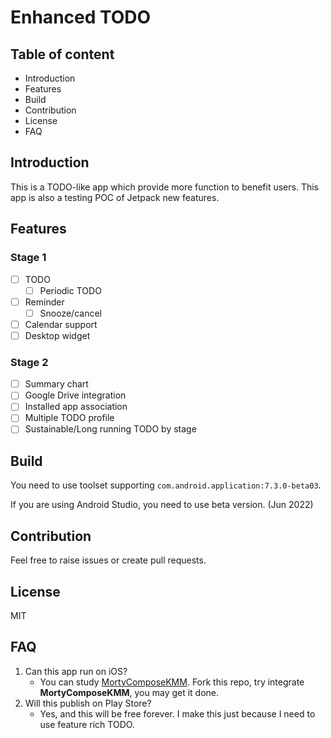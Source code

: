 # Enhanced TODO
## Table of content
- Introduction
- Features
- Build
- Contribution
- License
- FAQ

## Introduction
This is a TODO-like app which provide more function to benefit users. This app is also a testing POC of Jetpack new features.

## Features
### Stage 1
- [ ] TODO
  - [ ] Periodic TODO
- [ ] Reminder
  - [ ] Snooze/cancel
- [ ] Calendar support
- [ ] Desktop widget

### Stage 2
- [ ] Summary chart
- [ ] Google Drive integration
- [ ] Installed app association
- [ ] Multiple TODO profile
- [ ] Sustainable/Long running TODO by stage

## Build
You need to use toolset supporting `com.android.application:7.3.0-beta03`.

If you are using Android Studio, you need to use beta version. (Jun 2022)

## Contribution
Feel free to raise issues or create pull requests.

## License
MIT

## FAQ
1. Can this app run on iOS?
   - You can study [MortyComposeKMM](https://github.com/joreilly/MortyComposeKMM). Fork this repo, try integrate **MortyComposeKMM**, you may get it done.
2. Will this publish on Play Store?
   - Yes, and this will be free forever. I make this just because I need to use feature rich TODO.